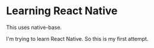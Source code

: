 # Learning React Native
This uses native-base.

I'm trying to learn React Native. So this is my first attempt.
